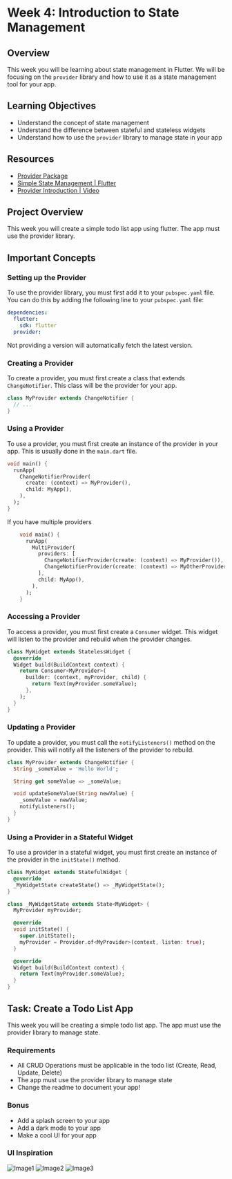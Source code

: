 # Week 4: Introduction to State Management

## Overview

This week you will be learning about state management in Flutter. We will be focusing on the `provider` library and how to use it as a state management tool for your app.

## Learning Objectives

* Understand the concept of state management
* Understand the difference between stateful and stateless widgets
* Understand how to use the `provider` library to manage state in your app

## Resources

* [Provider Package](https://pub.dev/packages/provider)
* [Simple State Management | Flutter](https://docs.flutter.dev/data-and-backend/state-mgmt/simple)
* [Provider Introduction | Video](https://www.youtube.com/watch?v=uQuxrZE2dqA)

## Project Overview

This week you will create a simple todo list app using flutter. The app must use the provider library.

## Important Concepts

### Setting up the Provider

To use the provider library, you must first add it to your `pubspec.yaml` file. You can do this by adding the following line to your `pubspec.yaml` file:

```yaml
dependencies:
  flutter:
    sdk: flutter
  provider:
```

Not providing a version will automatically fetch the latest version.

### Creating a Provider

To create a provider, you must first create a class that extends `ChangeNotifier`. This class will be the provider for your app.

```dart
class MyProvider extends ChangeNotifier {
  // ...
}
```

### Using a Provider

To use a provider, you must first create an instance of the provider in your app. This is usually done in the `main.dart` file.

```dart
void main() {
  runApp(
    ChangeNotifierProvider(
      create: (context) => MyProvider(),
      child: MyApp(),
    ),
  );
}
```

If you have multiple providers

```dart
    void main() {
      runApp(
        MultiProvider(
          providers: [
            ChangeNotifierProvider(create: (context) => MyProvider()),
            ChangeNotifierProvider(create: (context) => MyOtherProvider()),
          ],
          child: MyApp(),
        ),
      );
    }
```

### Accessing a Provider

To access a provider, you must first create a `Consumer` widget. This widget will listen to the provider and rebuild when the provider changes.

```dart
class MyWidget extends StatelessWidget {
  @override
  Widget build(BuildContext context) {
    return Consumer<MyProvider>(
      builder: (context, myProvider, child) {
        return Text(myProvider.someValue);
      },
    );
  }
}
```

### Updating a Provider

To update a provider, you must call the `notifyListeners()` method on the provider. This will notify all the listeners of the provider to rebuild.

```dart
class MyProvider extends ChangeNotifier {
  String _someValue = 'Hello World';

  String get someValue => _someValue;

  void updateSomeValue(String newValue) {
    _someValue = newValue;
    notifyListeners();
  }
}
```

### Using a Provider in a Stateful Widget

To use a provider in a stateful widget, you must first create an instance of the provider in the `initState()` method.

```dart
class MyWidget extends StatefulWidget {
  @override
  _MyWidgetState createState() => _MyWidgetState();
}

class _MyWidgetState extends State<MyWidget> {
  MyProvider myProvider;

  @override
  void initState() {
    super.initState();
    myProvider = Provider.of<MyProvider>(context, listen: true);
  }

  @override
  Widget build(BuildContext context) {
    return Text(myProvider.someValue);
  }
}
```

## Task: Create a Todo List App

This week you will be creating a simple todo list app. The app must use the provider library to manage state.

### Requirements

* All CRUD Operations must be applicable in the todo list (Create, Read, Update, Delete)
* The app must use the provider library to manage state
* Change the readme to document your app!

### Bonus

* Add a splash screen to your app
* Add a dark mode to your app
* Make a cool UI for your app

### UI Inspiration

![Image1](https://cdn.dribbble.com/users/5126936/screenshots/12238011/web_1920___1.png)
![Image2](https://cdn.dribbble.com/users/275567/screenshots/6576091/todoapp_4x.png)
![Image3](https://cdn.dribbble.com/users/2806924/screenshots/5642001/todo_app_4x.png)

